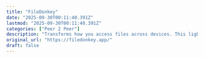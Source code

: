 ```yaml
---
title: "FileDonkey"
date: "2025-09-30T00:11:40.391Z"
lastmod: "2025-09-30T00:11:40.391Z"
categories: ["Peer 2 Peer"]
description: "Transforms how you access files across devices. This lightweight utility creates a virtual disk that seamlessly mirrors the file systems of all your connected devices on the same local network."
original_url: "https://filedonkey.app/"
draft: false
---
```

